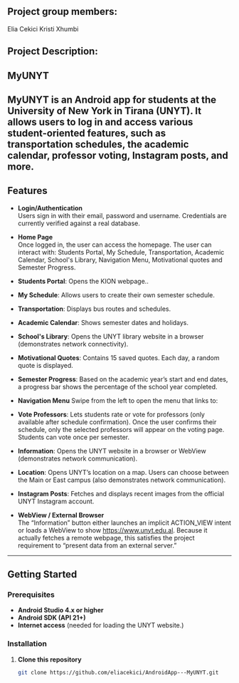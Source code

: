 ## Project group members:
Elia Cekici
Kristi Xhumbi

## Project Description:
## MyUNYT

  MyUNYT is an Android app for students at the University of New York in Tirana (UNYT). 
  It allows users to log in and access various student-oriented features, such as transportation schedules, 
  the academic calendar, professor voting, Instagram posts, and more.
---

## Features

- **Login/Authentication**  
  Users sign in with their email, password and username. Credentials are currently verified against a real database.

- **Home Page**  
  Once logged in, the user can access the homepage. The user can interact with: Students Portal, My Schedule, Transportation, Academic Calendar, School's Library, Navigation Menu, Motivational quotes and Semester Progress.
- **Students Portal**: Opens the KION webpage..
- **My Schedule**: Allows users to create their own semester schedule.
- **Transportation**: Displays bus routes and schedules.
- **Academic Calendar**: Shows semester dates and holidays.
- **School's Library**: Opens the UNYT library website in a browser (demonstrates network connectivity).
- **Motivational Quotes**: Contains 15 saved quotes. Each day, a random quote is displayed.
- **Semester Progress**: Based on the academic year’s start and end dates, a progress bar shows the percentage of the school year completed.


- **Navigation Menu**
  Swipe from the left to open the menu that links to:
- **Vote Professors**:  Lets students rate or vote for professors (only available after schedule confirmation). 
    Once the user confirms their schedule, only the selected professors will appear on the voting page. 
    Students can vote once per semester.
- **Information**: Opens the UNYT website in a browser or WebView (demonstrates network communication).
- **Location**: Opens UNYT’s location on a map. Users can choose between the Main or East campus (also demonstrates network communication).
- **Instagram Posts**:  Fetches and displays recent images from the official UNYT Instagram account.
    

- **WebView / External Browser**  
  The “Information” button either launches an implicit ACTION_VIEW intent or loads a WebView to show
  https://www.unyt.edu.al. Because it actually fetches a remote webpage, this satisfies the project
  requirement to “present data from an external server.”


---

## Getting Started

### Prerequisites

- **Android Studio 4.x or higher**
- **Android SDK (API 21+)**
- **Internet access** (needed for loading the UNYT website.)

### Installation

1. **Clone this repository**
   ```bash
   git clone https://github.com/eliacekici/AndroidApp---MyUNYT.git
